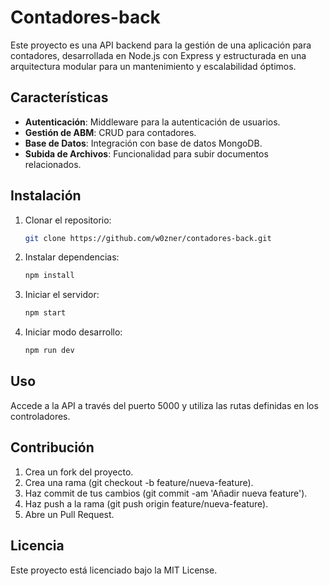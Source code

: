 # Contadores-back

Este proyecto es una API backend para la gestión de una aplicación para contadores, desarrollada en Node.js con Express y estructurada en una arquitectura modular para un mantenimiento y escalabilidad óptimos.

## Características

- **Autenticación**: Middleware para la autenticación de usuarios.
- **Gestión de ABM**: CRUD para contadores.
- **Base de Datos**: Integración con base de datos MongoDB.
- **Subida de Archivos**: Funcionalidad para subir documentos relacionados.

## Instalación

1. Clonar el repositorio:
   ```bash
   git clone https://github.com/w0zner/contadores-back.git

2. Instalar dependencias:
   ```bash
   npm install
   
3. Iniciar el servidor:
   ```bash
   npm start

4. Iniciar modo desarrollo:
   ```bash
   npm run dev

## Uso
Accede a la API a través del puerto 5000 y utiliza las rutas definidas en los controladores.

## Contribución
1. Crea un fork del proyecto.
2. Crea una rama (git checkout -b feature/nueva-feature).
3. Haz commit de tus cambios (git commit -am 'Añadir nueva feature').
4. Haz push a la rama (git push origin feature/nueva-feature).
5. Abre un Pull Request.

## Licencia
Este proyecto está licenciado bajo la MIT License.
